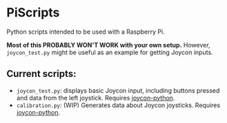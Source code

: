 # PiScripts

Python scripts intended to be used with a Raspberry Pi.

**Most of this PROBABLY WON'T WORK with your own setup.** However, `joycon_test.py` might be useful as an example for getting Joycon inputs.

## Current scripts:

- `joycon_test.py`: displays basic Joycon input, including buttons pressed and data from the left joystick. Requires [joycon-python](https://pypi.org/project/joycon-python/).
- `calibration.py`: (WIP) Generates data about Joycon joysticks. Requires [joycon-python](https://pypi.org/project/joycon-python/).